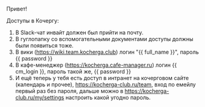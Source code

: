 Привет!

Доступы в Кочергу:

1. В Slack-чат инвайт должен был прийти на почту.
2. В гуглопапку со вспомогательными документами доступы должны были появиться тоже.
3. В вики (https://wiki.team.kocherga.club) логин "{{ full_name }}", пароль {{ password }}
4. В кафе-менеджер (https://kocherga.cafe-manager.ru) логин {{ cm_login }}, пароль такой же, {{ password }}
5. И ещё теперь у тебя есть доступ в интранет на кочерговом сайте (календарь и прочее), https://kocherga-club.ru/team, вход по емейлу первый раз без пароля, дальше можно в https://kocherga-club.ru/my/settings настроить какой угодно пароль.
